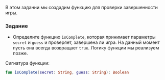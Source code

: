 В этом задании мы создадим функцию для проверки завершенности игры.

### Задание

- Определите функцию `isComplete`, которая принимает параметры `secret` и `guess` и проверяет, завершена ли игра.
  На данный момент пусть она всегда возвращает `true`. Логику функции мы реализуем позже.

<div class="hint" title="Нажмите, чтобы увидеть сигнатуру функции isComplete">

Сигнатура функции:
```kotlin
fun isComplete(secret: String, guess: String): Boolean
```
</div>